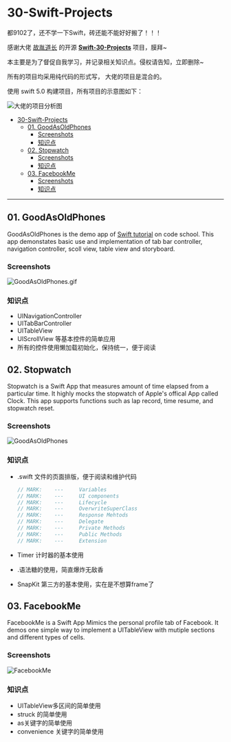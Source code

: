 # 30-Swift-Projects

都9102了，还不学一下Swift，砖还能不能好好搬了！！！

感谢大佬 [故胤道长](http://weibo.com/soapyigu) 的开源 **[Swift-30-Projects](https://github.com/soapyigu/Swift-30-Projects)** 项目，膜拜~

本主要是为了督促自我学习，并记录相关知识点。侵权请告知，立即删除~

所有的项目均采用纯代码的形式写， 大佬的项目是混合的。

使用 swift 5.0 构建项目，所有项目的示意图如下：

![大佬的项目分析图](./Swift30Projects.png)

- [30-Swift-Projects](#30-swift-projects)
  * [01. GoodAsOldPhones](#01-goodasoldphones)
    + [Screenshots](#screenshots)
    + [知识点](#知识点)
  * [02. Stopwatch](#02-stopwatch)
    + [Screenshots](#screenshots-1)
    + [知识点](#知识点-1)
  * [03. FacebookMe](#03-FacebookMe)
    + [Screenshots](#screenshots-2)
    + [知识点](#知识点-2)

------

## 01. GoodAsOldPhones

GoodAsOldPhones is the demo app of [Swift tutorial](https://www.codeschool.com/courses/app-evolution-with-swift) on code school. This app demonstates basic use and implementation of tab bar controller, navigation controller, scoll view, table view and storyboard.

### Screenshots

![GoodAsOldPhones.gif](./photo/GoodAsOldPhones.gif )

### 知识点

- UINavigationController
- UITabBarController
- UITableView
- UIScrollView  等基本控件的简单应用
- 所有的控件使用懒加载初始化，保持统一，便于阅读

## 02. Stopwatch

Stopwatch is a Swift App that measures amount of time elapsed from a particular time. It highly mocks the stopwatch of Apple's offical App called Clock. This app supports functions such as lap record, time resume, and stopwatch reset.

### Screenshots

![GoodAsOldPhones](./photo/Stopwatch.gif)

### 知识点

- .swift 文件的页面排版，便于阅读和维护代码

  ```swift
  // MARK:    ---     Variables
  // MARK:    ---     UI components
  // MARK:    ---     Lifecycle
  // MARK:    ---     OverwriteSuperClass
  // MARK:    ---     Response Mehtods
  // MARK:    ---     Delegate
  // MARK:    ---     Private Methods
  // MARK:    ---     Public Methods
  // MARK:    ---     Extension
  ```

  

- Timer 计时器的基本使用

- .语法糖的使用，简直爆炸无敌香

- SnapKit 第三方的基本使用，实在是不想算frame了 

## 03. FacebookMe

FacebookMe is a Swift App Mimics the personal profile tab of Facebook. It demos one simple way to implement a UITableView with mutiple sections and different types of cells.

### Screenshots

![FacebookMe](./photo/FacebookMe.gif)

### 知识点

- UITableView多区间的简单使用
- struck 的简单使用
- as关键字的简单使用
- convenience 关键字的简单使用

